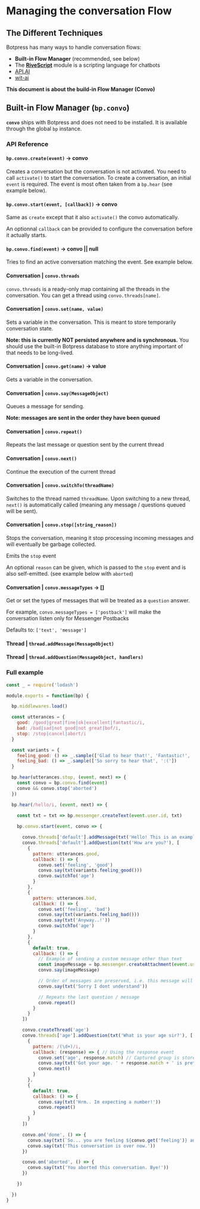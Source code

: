 # Managing the conversation Flow

## The Different Techniques

Botpress has many ways to handle conversation flows:

- **Built-in Flow Manager** (recommended, see below)
- The [**RiveScript**](https://github.com/botpress/botpress-rivescript) module is a scripting language for chatbots
- [API.AI](https://github.com/botpress/botpress-api.ai)
- [wit-ai](https://github.com/botpress/botpress-wit)

**This document is about the build-in Flow Manager (Convo)**

## Built-in Flow Manager (`bp.convo`)

**`convo`** ships with Botpress and does not need to be installed. It is available through the global `bp` instance.

### API Reference

#### `bp.convo.create(event)` -> convo

Creates a conversation but the conversation is not activated. You need to call `activate()` to start the conversation. To create a conversation, an initial `event` is required. The event is most often taken from a `bp.hear` (see example below).

#### `bp.convo.start(event, [callback])` -> convo

Same as `create` except that it also `activate()` the convo automatically.

An optionnal `callback` can be provided to configure the conversation before it actually starts.

#### `bp.convo.find(event)` -> convo || null

Tries to find an active conversation matching the event. See example below.

#### Conversation | `convo.threads`

`convo.threads` is a ready-only map containing all the threads in the conversation. You can get a thread using `convo.threads[name]`.

#### Conversation | `convo.set(name, value)`

Sets a variable in the conversation. This is meant to store temporarily conversation state.

**Note: this is currently NOT persisted anywhere and is synchronous.** You should use the built-in Botpress database to store anything important of that needs to be long-lived.

#### Conversation | `convo.get(name)` -> value

Gets a variable in the conversation.

#### Conversation | `convo.say(MessageObject)`

Queues a message for sending.

**Note: messages are sent in the order they have been queued**

#### Conversation | `convo.repeat()`

Repeats the last message or question sent by the current thread

#### Conversation | `convo.next()`

Continue the execution of the current thread

#### Conversation | `convo.switchTo(threadName)`

Switches to the thread named `threadName`. Upon switching to a new thread, `next()` is automatically called (meaning any message / questions queued will be sent).

#### Conversation | `convo.stop([string_reason])`

Stops the conversation, meaning it stop processing incoming messages and will eventually be garbage collected.

Emits the `stop` event

An optional `reason` can be given, which is passed to the `stop` event and is also self-emitted. (see example below with `aborted`)

#### Conversation | `convo.messageTypes` -> []

Get or set the types of messages that will be treated as a `question` answer.

For example, `convo.messageTypes = ['postback']` will make the conversation listen only for Messenger Postbacks

Defaults to: `['text', 'message']`

#### Thread | `thread.addMessage(MessageObject)`

#### Thread | `thread.addQuestion(MessageObject, handlers)`

### Full example

```js
const _ = require('lodash')

module.exports = function(bp) {

  bp.middlewares.load()

  const utterances = {
    good: /good|great|fine|ok|excellent|fantastic/i,
    bad: /bad|sad|not good|not great|bof/i,
    stop: /stop|cancel|abort/i
  }

  const variants = {
    feeling_good: () => _.sample(['Glad to hear that!', 'Fantastic!', 'Yay!']),
    feeling_bad: () => _.sample(['So sorry to hear that', ':('])
  }

  bp.hear(utterances.stop, (event, next) => {
    const convo = bp.convo.find(event)
    convo && convo.stop('aborted')
  })

  bp.hear(/hello/i, (event, next) => {
    
    const txt = txt => bp.messenger.createText(event.user.id, txt)

    bp.convo.start(event, convo => {

      convo.threads['default'].addMessage(txt('Hello! This is an example of conversation'))
      convo.threads['default'].addQuestion(txt('How are you?'), [
        { 
          pattern: utterances.good,
          callback: () => {
            convo.set('feeling', 'good')
            convo.say(txt(variants.feeling_good()))
            convo.switchTo('age')
          }
        },
        { 
          pattern: utterances.bad,
          callback: () => {
            convo.set('feeling', 'bad')
            convo.say(txt(variants.feeling_bad()))
            convo.say(txt('Anyway..!'))
            convo.switchTo('age')
          }
        },
        {
          default: true,
          callback: () => {
            // Example of sending a custom message other than text
            const imageMessage = bp.messenger.createAttachment(event.user.id, 'image', 'https://s3.amazonaws.com/botpress-io/images/grey_bg_primary.png')
            convo.say(imageMessage)

            // Order of messages are preserved, i.e. this message will show up after the image has been sent
            convo.say(txt('Sorry I dont understand'))

            // Repeats the last question / message
            convo.repeat()
          }
        }
      ])

      convo.createThread('age')
      convo.threads['age'].addQuestion(txt('What is your age sir?'), [
        {
          pattern: /(\d+)/i,
          callback: (response) => { // Using the response event
            convo.set('age', response.match) // Captured group is stored in event
            convo.say(txt('Got your age. ' + response.match + ' is pretty old!'))
            convo.next()
          }
        },
        {
          default: true,
          callback: () => {
            convo.say(txt('Hrm.. Im expecting a number!'))
            convo.repeat()
          }
        }
      ])

      convo.on('done', () => {
        convo.say(txt(`So... you are feeling ${convo.get('feeling')} and you are ${convo.get('age')} years old.`))
        convo.say(txt('This conversation is over now.'))
      })

      convo.on('aborted', () => {
        convo.say(txt('You aborted this conversation. Bye!'))
      })

    })

  })
}
```
